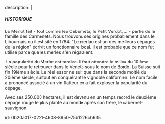description: |
  <h5>HISTORIQUE</h5><p>
  Le Merlot fait - tout comme les Cabernets, le Petit Verdot, ... - partie de la famille des Carmenets. Nous trouvons ses origines probablement dans le Libournais ou il est sité en 1784: "Le merlau est un des meilleurs cépages de la région" écrivit un fonctionnaire local. Il est probable que ce nom fut utilisé parce que les merles s'en régalaient.&nbsp;</p><p>&nbsp;La popularité du Merlot est tardive. Il faut attendre le milieu du 19ième siècle pour le retrouver dans le Veneto sous le nom de Bordò. La Suisse suit fin 19ième siècle. Le réel essor ne suit que dans la seconde moitié du 20ième siècle, surtout en conquérant le vignoble californien. Le nom facile à prononcé associé à un vin flatteur en a fait exploser la popularité du cépage.&nbsp;&nbsp;</p><p>Avec ses 250.000 hectares, il est devenu en un temps record le deuxième cépage rouge le plus planté au monde après son frère, le cabernet-sauvignon.</p>
id: 0b20a017-0221-4608-8950-75b1226cb635
